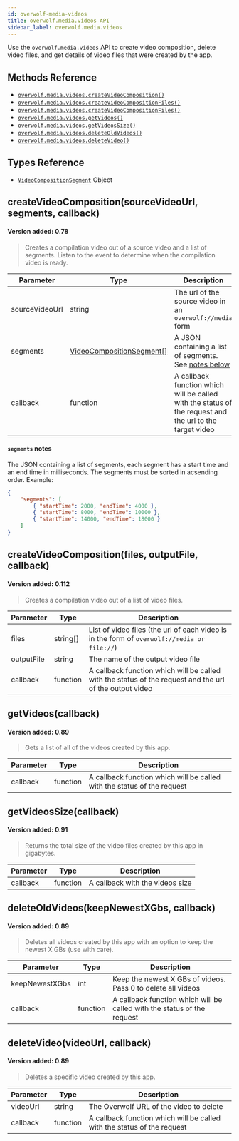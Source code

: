 ```yaml
---
id: overwolf-media-videos
title: overwolf.media.videos API
sidebar_label: overwolf.media.videos
---
```


Use the `overwolf.media.videos` API to create video composition, delete video files, and get details of video files that were created by the app.

## Methods Reference

* [`overwolf.media.videos.createVideoComposition()`](#)
* [`overwolf.media.videos.createVideoCompositionFiles()`](#)
* [`overwolf.media.videos.createVideoCompositionFiles()`](#)
* [`overwolf.media.videos.getVideos()`](#)
* [`overwolf.media.videos.getVideosSize()`](#)
* [`overwolf.media.videos.deleteOldVideos()`](#)
* [`overwolf.media.videos.deleteVideo()`](#)

## Types Reference

* [`VideoCompositionSegment`](#) Object

## createVideoComposition(sourceVideoUrl, segments, callback)
#### Version added: 0.78

> Creates a compilation video out of a source video and a list of segments. Listen to the event to determine when the compilation video is ready.


Parameter      | Type                                | Description                                                                                             |
-------------- | ------------------------------------| ------------------------------------------------------------------------------------------------------- |
sourceVideoUrl | string                              | The url of the source video in an `overwolf://media` form                                                 |
segments	   | [VideoCompositionSegment[]](#)      | A JSON containing a list of segments. See [notes below](#segments-notes)                                |
callback	   | function                            | A callback function which will be called with the status of the request and the url to the target video |

#### `segments` notes

The JSON containing a list of segments, each segment has a start time and an end time in milliseconds. The segments must be sorted in acsending order. Example:

```json
{
	"segments": [
		{ "startTime": 2000, "endTime": 4000 },
		{ "startTime": 8000, "endTime": 10000 },
		{ "startTime": 14000, "endTime": 18000 }
	]
}
```

## createVideoComposition(files, outputFile, callback)
#### Version added: 0.112

> Creates a compilation video out of a list of video files.

Parameter      | Type                                | Description                                                                                             |
-------------- | ------------------------------------| ------------------------------------------------------------------------------------------------------- |
files	       | string[]                            | List of video files (the url of each video is  in the form of `overwolf://media or file://`)            |
outputFile	   | string                              | The name of the output video file                                                                       |
callback	   | function                            | A callback function which will be called with the status of the request and the url of the output video |

## getVideos(callback)
#### Version added: 0.89

> Gets a list of all of the videos created by this app.

Parameter      | Type                                | Description                                                                                             |
-------------- | ------------------------------------| ------------------------------------------------------------------------------------------------------- |
callback	   | function                            | A callback function which will be called with the status of the request                                 |

## getVideosSize(callback)
#### Version added: 0.91

> Returns the total size of the video files created by this app in gigabytes.

Parameter      | Type                                | Description                                                                                             |
-------------- | ------------------------------------| ------------------------------------------------------------------------------------------------------- |
callback	   | function                            | A callback with the videos size                                                                         |

## deleteOldVideos(keepNewestXGbs, callback)
#### Version added: 0.89

> Deletes all videos created by this app with an option to keep the newest X GBs (use with care).

Parameter      | Type                                | Description                                                                                             |
-------------- | ------------------------------------| ------------------------------------------------------------------------------------------------------- |
keepNewestXGbs | int                                 | Keep the newest X GBs of videos. Pass 0 to delete all videos                                            |
callback	   | function                            | A callback function which will be called with the status of the request                                 |

## deleteVideo(videoUrl, callback)
#### Version added: 0.89

> Deletes a specific video created by this app.

Parameter      | Type                                | Description                                                                                             |
-------------- | ------------------------------------| ------------------------------------------------------------------------------------------------------- |
videoUrl	   | string                              | The Overwolf URL of the video to delete                                                                 |
callback	   | function                            |A callback function which will be called with the status of the request                                  |